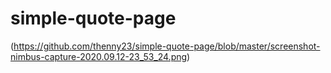 # simple-quote-page
(https://github.com/thenny23/simple-quote-page/blob/master/screenshot-nimbus-capture-2020.09.12-23_53_24.png)
